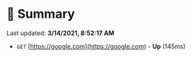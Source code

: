 # 📖 Summary
Last updated: **3/14/2021, 8:52:17 AM**

- `GET` [https://google.com](https://google.com) - **Up** (145ms)
